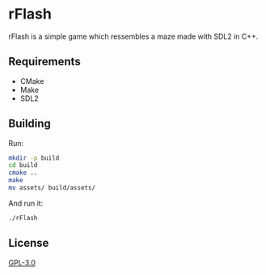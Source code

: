 # rFlash

rFlash is a simple game which ressembles a maze made with SDL2 in C++.

## Requirements
- CMake
- Make
- SDL2

## Building

Run:

```bash
mkdir -p build
cd build
cmake ..
make
mv assets/ build/assets/
```

And run it:

```bash
./rFlash
```

## License

[GPL-3.0](LICENSE)
